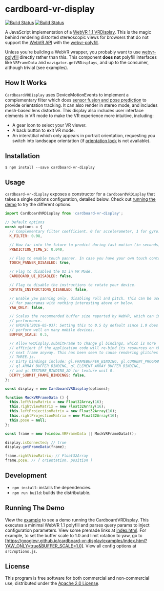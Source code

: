 # cardboard-vr-display

[![Build Status](http://img.shields.io/travis/googlevr/cardboard-vr-display.svg?style=flat-square)](https://travis-ci.org/googlevr/cardboard-vr-display)
[![Build Status](http://img.shields.io/npm/v/cardboard-vr-display.svg?style=flat-square)](https://www.npmjs.org/package/cardboard-vr-display)

A JavaScript implementation of a [WebVR 1.1 VRDisplay][VRDisplay]. This is the magic
behind rendering distorted stereoscopic views for browsers that do not support the [WebVR API]
with the [webvr-polyfill].

Unless you're building a WebVR wrapper, you probably want to use [webvr-polyfill] directly
rather than this. This component **does not** polyfill interfaces like `VRFrameData` and
`navigator.getVRDisplays`, and up to the consumer, although trivial (see examples).

## How It Works

`CardboardVRDisplay` uses DeviceMotionEvents to implement a complementary
filter which does [sensor fusion and pose prediction][fusion] to provide
orientation tracking. It can also render in stereo mode, and includes mesh-based
lens distortion. This display also includes user interface elements in VR mode
to make the VR experience more intuitive, including:

- A gear icon to select your VR viewer.
- A back button to exit VR mode.
- An interstitial which only appears in portrait orientation, requesting you switch
  into landscape orientation (if [orientation lock][ol] is not available).

[fusion]: http://smus.com/sensor-fusion-prediction-webvr/
[ol]: https://www.w3.org/TR/screen-orientation/

## Installation

```
$ npm install --save cardboard-vr-display
```

## Usage

`cardboard-vr-display` exposes a constructor for a `CardboardVRDisplay` that takes
a single options configuration, detailed below. Check out [running the demo](#running-the-demo)
to try the different options.

```js
import CardboardVRDisplay from 'cardboard-vr-display';

// Default options
const options = {
  // Complementary filter coefficient. 0 for accelerometer, 1 for gyro.
  K_FILTER: 0.98,

  // How far into the future to predict during fast motion (in seconds).
  PREDICTION_TIME_S: 0.040,

  // Flag to enable touch panner. In case you have your own touch controls.
  TOUCH_PANNER_DISABLED: true,

  // Flag to disabled the UI in VR Mode.
  CARDBOARD_UI_DISABLED: false,

  // Flag to disable the instructions to rotate your device.
  ROTATE_INSTRUCTIONS_DISABLED: false,

  // Enable yaw panning only, disabling roll and pitch. This can be useful
  // for panoramas with nothing interesting above or below.
  YAW_ONLY: false,

  // Scales the recommended buffer size reported by WebVR, which can improve
  // performance.
  // UPDATE(2016-05-03): Setting this to 0.5 by default since 1.0 does not
  // perform well on many mobile devices.
  BUFFER_SCALE: 0.5,

  // Allow VRDisplay.submitFrame to change gl bindings, which is more
  // efficient if the application code will re-bind its resources on the
  // next frame anyway. This has been seen to cause rendering glitches with
  // THREE.js.
  // Dirty bindings include: gl.FRAMEBUFFER_BINDING, gl.CURRENT_PROGRAM,
  // gl.ARRAY_BUFFER_BINDING, gl.ELEMENT_ARRAY_BUFFER_BINDING,
  // and gl.TEXTURE_BINDING_2D for texture unit 0.
  DIRTY_SUBMIT_FRAME_BINDINGS: false,
};

const display = new CardboardVRDisplay(options);

function MockVRFrameData () {
  this.leftViewMatrix = new Float32Array(16);
  this.rightViewMatrix = new Float32Array(16);
  this.leftProjectionMatrix = new Float32Array(16);
  this.rightProjectionMatrix = new Float32Array(16);
  this.pose = null;
};

const frame = new (window.VRFrameData || MockVRFrameData)();

display.isConnected; // true
display.getFrameData(frame);

frame.rightViewMatrix; // Float32Array
frame.pose; // { orientation, position }
```

## Development

* `npm install`: installs the dependencies.
* `npm run build`: builds the distributable.

## Running The Demo

View the [example] to see a demo running the CardboardVRDisplay. This executes
a minimal WebVR 1.1 polyfill and parses query params to inject configuration parameters.
View some premade links at [index.html]. For example, to set the buffer scale to 1.0
and limit rotation to yaw, go to [https://googlevr.github.io/cardboard-vr-display/examples/index.html?YAW_ONLY=true&BUFFER_SCALE=1.0].
View all config options at `src/options.js`.

## License

This program is free software for both commercial and non-commercial use,
distributed under the [Apache 2.0 License](LICENSE).

[VRDisplay]: https://w3c.github.io/webvr/spec/1.1/#interface-vrdisplay
[WebVR API 1.1]: https://w3c.github.io/webvr/spec/1.1
[WebVR API]: https://w3c.github.io/webvr/spec/latest
[webvr-polyfill]: https://github.com/googlevr/webvr-polyfill
[example]: https://googlevr.github.io/cardboard-vr-display/examples
[index.html]: https://googlevr.github.io/cardboard-vr-display

